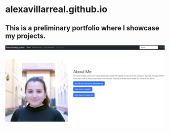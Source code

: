 # alexavillarreal.github.io
## This is a preliminary portfolio where I showcase my projects.
<link href= "file:///Users/alexavillarreal/Desktop/Portfolio_Prep/Bootstrap_Examples/bootstrap-5.3.0-alpha1-examples/carousel-rtl/index.html">
<img src= Portfolio_Screenshot.jpeg>
